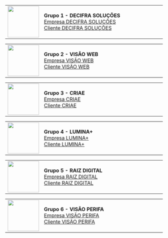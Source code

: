 <!-- 🔹 2025 - PRIMEIRO SEMESTRE - TURMA TARDE-->

<table width="100%">
  <tr>
    <td width="120"><img src="LOGOS/decifra.png" width="100"/></td>
    <td style="min-width:400px;"><strong>Grupo 1 - DECIFRA SOLUÇÕES</strong><br>
      <a href="https://anads2.github.io/decifrasolucoes/tcc.html">Empresa DECIFRA SOLUÇÕES</a><br>
      <a href="https://anads2.github.io/sestudio/sobre.html">Cliente DECIFRA SOLUÇÕES</a>
    </td>
  </tr>
</table>

<table width="100%">
  <tr>
    <td width="120"><img src="LOGOS/visaoweb.png" width="100"/></td>
    <td style="min-width:400px;"><strong>Grupo 2 - VISÃO WEB</strong><br>
      <a href="https://danielsantos011.github.io/visaoweb.site/">Empresa VISÃO WEB</a><br>
      <a href="https://kauan9087.github.io/kauan/">Cliente VISÃO WEB</a>
    </td>
  </tr>
</table>

<table width="100%">
  <tr>
    <td width="120"><img src="LOGOS/criae.png" width="100"/></td>
    <td style="min-width:400px;"><strong>Grupo 3 - CRIAE</strong><br>
      <a href="https://agenciacriae.github.io/agcria-/">Empresa CRIAE</a><br>
      <a href="https://pet-chico.github.io/PetChico_/index.html">Cliente CRIAE</a>
    </td>
  </tr>
</table>

<table width="100%">
  <tr>
    <td width="120"><img src="LOGOS/lumina.png" width="100"/></td>
    <td style="min-width:400px;"><strong>Grupo 4 - LUMINA+</strong><br>
      <a href="https://gitdoguxta.github.io/Tcc/">Empresa LUMINA+</a><br>
      <a href="https://salao11.github.io/salao11/">Cliente LUMINA+</a>
    </td>
  </tr>
</table>

<table width="100%">
  <tr>
    <td width="120"><img src="LOGOS/raizdigital.png" width="100"/></td>
    <td style="min-width:400px;"><strong>Grupo 5 - RAIZ DIGITAL</strong><br>
      <a href="https://idkwhoistiffany.github.io/TCC/">Empresa RAIZ DIGITAL</a><br>
      <a href="https://idkwhoistiffany.github.io/Evoliu-Shan/">Cliente RAIZ DIGITAL</a>
    </td>
  </tr>
</table>

<table width="100%">
  <tr>
    <td width="120"><img src="LOGOS/visaoperifa.png" width="100"/></td>
    <td style="min-width:400px;"><strong>Grupo 6 - VISÃO PERIFA</strong><br>
      <a href="https://visaoperifa.site/">Empresa VISÃO PERIFA</a><br>
      <a href="https://studiopilateskellen.site/">Cliente VISÃO PERIFA</a>
    </td>
  </tr>
</table>
